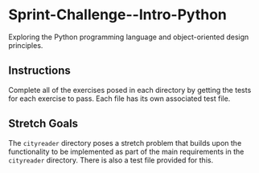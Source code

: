 # Sprint-Challenge--Intro-Python

Exploring the Python programming language and object-oriented design principles.

## Instructions

Complete all of the exercises posed in each directory by getting the tests for each exercise to pass. Each file has its own associated test file.

## Stretch Goals

The `cityreader` directory poses a stretch problem that builds upon the functionality to be implemented as part of the main requirements in the `cityreader` directory. There is also a test file provided for this.
